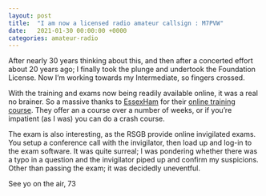 ```yaml
---
layout: post
title:  "I am now a licensed radio amateur callsign : M7PVW"
date:   2021-01-30 00:00:00 +0000
categories: amateur-radio
---
```


<p>After nearly 30 years thinking about this, and then after a concerted effort about 20 years ago; I finally took the plunge and undertook the Foundation License. Now I&#8217;m working towards my Intermediate, so fingers crossed.</p>
<p>With the training and exams now being readily available online, it was a real no brainer. So a massive thanks to <a href="https://www.essexham.co.uk">EssexHam</a> for their <a href="https://www.essexham.co.uk/train/foundation-online/">online training course</a>. They offer an a course over a number of weeks, or if you&#8217;re impatient (as I was) you can do a crash course.</p>
<p>The exam is also interesting, as the RSGB provide online invigilated exams. You setup a conference call with the invigilator, then load up and log-in to the exam software. It was quite surreal; I was pondering whether there was a typo in a question and the invigilator piped up and confirm my suspicions. Other than passing the exam; it was decidedly uneventful.</p>
<p>See yo on the air, 73</p>
